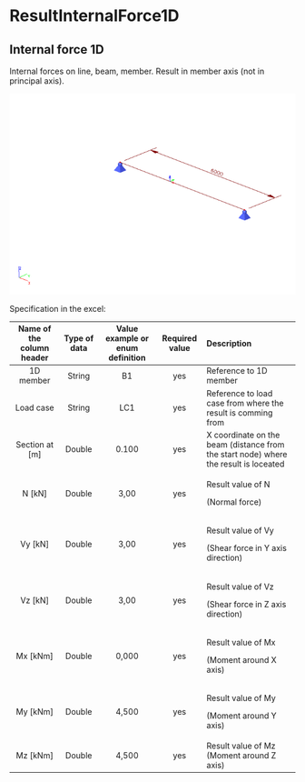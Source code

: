 # ResultInternalForce1D

## Internal force 1D

Internal forces on line, beam, member. Result in member axis \(not in principal axis\).

![](../.gitbook/assets/47_resultsinternal_force_1.gif)

Specification in the excel:

<table>
  <thead>
    <tr>
      <th style="text-align:center">Name of the column header</th>
      <th style="text-align:center">Type of data</th>
      <th style="text-align:center">Value example or enum definition</th>
      <th style="text-align:center">Required value</th>
      <th style="text-align:left">Description</th>
    </tr>
  </thead>
  <tbody>
    <tr>
      <td style="text-align:center">1D member</td>
      <td style="text-align:center">String</td>
      <td style="text-align:center">B1</td>
      <td style="text-align:center">yes</td>
      <td style="text-align:left">Reference to 1D member</td>
    </tr>
    <tr>
      <td style="text-align:center">Load case</td>
      <td style="text-align:center">String</td>
      <td style="text-align:center">LC1</td>
      <td style="text-align:center">yes</td>
      <td style="text-align:left">Reference to load case from where the result is comming from</td>
    </tr>
    <tr>
      <td style="text-align:center">Section at [m]</td>
      <td style="text-align:center">Double</td>
      <td style="text-align:center">0.100</td>
      <td style="text-align:center">yes</td>
      <td style="text-align:left">X coordinate on the beam (distance from the start node) where the result
        is loceated</td>
    </tr>
    <tr>
      <td style="text-align:center">N [kN]</td>
      <td style="text-align:center">Double</td>
      <td style="text-align:center">3,00</td>
      <td style="text-align:center">yes</td>
      <td style="text-align:left">
        <p>Result value of N</p>
        <p>(Normal force)</p>
      </td>
    </tr>
    <tr>
      <td style="text-align:center">Vy [kN]</td>
      <td style="text-align:center">Double</td>
      <td style="text-align:center">3,00</td>
      <td style="text-align:center">yes</td>
      <td style="text-align:left">
        <p>Result value of Vy</p>
        <p>(Shear force in Y axis direction)</p>
      </td>
    </tr>
    <tr>
      <td style="text-align:center">Vz [kN]</td>
      <td style="text-align:center">Double</td>
      <td style="text-align:center">3,00</td>
      <td style="text-align:center">yes</td>
      <td style="text-align:left">
        <p>Result value of Vz</p>
        <p>(Shear force in Z axis direction)</p>
      </td>
    </tr>
    <tr>
      <td style="text-align:center">Mx [kNm]</td>
      <td style="text-align:center">Double</td>
      <td style="text-align:center">0,000</td>
      <td style="text-align:center">yes</td>
      <td style="text-align:left">
        <p>Result value of Mx</p>
        <p>(Moment around X axis)</p>
      </td>
    </tr>
    <tr>
      <td style="text-align:center">My [kNm]</td>
      <td style="text-align:center">Double</td>
      <td style="text-align:center">4,500</td>
      <td style="text-align:center">yes</td>
      <td style="text-align:left">
        <p>Result value of My</p>
        <p>(Moment around Y axis)</p>
      </td>
    </tr>
    <tr>
      <td style="text-align:center">Mz [kNm]</td>
      <td style="text-align:center">Double</td>
      <td style="text-align:center">4,500</td>
      <td style="text-align:center">yes</td>
      <td style="text-align:left">Result value of Mz (Moment around Z axis)</td>
    </tr>
  </tbody>
</table>

